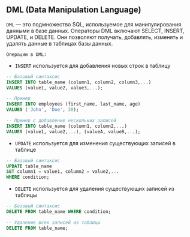 ## DML (Data Manipulation Language)

`DML` — это подмножество SQL, используемое для манипулирования данными в базе данных. Операторы DML включают SELECT, INSERT, UPDATE, и DELETE. Они позволяют получать, добавлять, изменять и удалять данные в таблицах базы данных.

`Операции в DML:`

- `INSERT` используется для добавления новых строк в таблицу

``` sql
-- Базовый синтаксис
INSERT INTO table_name (column1, column2, column3,...)
VALUES (value1, value2, value3,...);
```

``` sql
-- Пример
INSERT INTO employees (first_name, last_name, age)
VALUES ('John', 'Doe', 30);
```

``` sql
-- Пример с добавление нескольких записей
INSERT INTO table_name (column1, column2,...)
VALUES (value1, value2,...), (valueA, valueB,...);
```

- `UPDATE` используется для изменения существующих записей в таблице

``` sql
-- Базовый синтаксис
UPDATE table_name
SET column1 = value1, column2 = value2,...
WHERE condition;
```

- `DELETE` используется для удаления существующих записей из таблицы

``` sql
-- Базовый синтаксис
DELETE FROM table_name WHERE condition;
```

``` sql
-- Удаление всех записей из таблицы
DELETE FROM table_name;
```